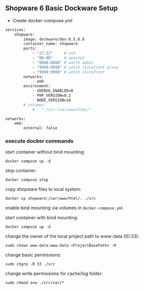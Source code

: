 ## Shopware 6 Basic Dockware Setup
- Create docker-compose.yml
```bash
services:
    shopware:
        image: dockware/dev:6.5.8.8
        container_name: shopware
        ports:
            - "22:22"     # ssh
            - "80:80"     # apache2
            - "8888:8888" # watch admin
            - "9998:9998" # watch storefront proxy
            - "9999:9999" # watch storefront
        networks:
            - web
        environment:
            - XDEBUG_ENABLED=0
            - PHP_VERSION=8.2
            - NODE_VERSION=18
        # volumes:
            # - "./src:/var/www/html/"

networks:
    web:
        external: false
```

### execute docker commands

start container without bind mounting:

```docker compose up -d```

stop container:

```docker compose stop```

copy shopware files to local system:

```docker cp shopware:/var/www/html/. ./src```

enable bind mounting via volumes in ```docker-compose.yml```

start container with bind mounting:

```docker compose up -d```

change the owner of the local project path to www-data (ID:33):

```sudo chown www-data:www-data <ProjectBasePath> -R```

change basic permissions:

```sudo chgrp -R 33 ./src```

change write permissions for cache/log folder:

```sudo chmod a+w ./src/var/*```
